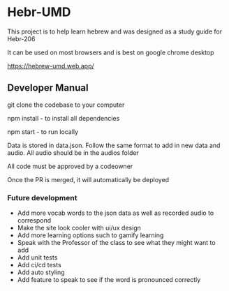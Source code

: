 # Hebr-UMD

This project is to help learn hebrew and was designed as a study guide for Hebr-206

It can be used on most browsers and is best on google chrome desktop

https://hebrew-umd.web.app/

## Developer Manual

git clone the codebase to your computer

npm install - to install all dependencies

npm start - to run locally 

Data is stored in data.json. Follow the same format to add in new data and audio. All audio should be in the audios folder

All code must be approved by a codeowner

Once the PR is merged, it will automatically be deployed

### Future development
 - Add more vocab words to the json data as well as recorded audio to correspond
 - Make the site look cooler with ui/ux design
 - Add more learning options such to gamify learning
 - Speak with the Professor of the class to see what they might want to add
 - Add unit tests
 - Add ci/cd tests
 - Add auto styling 
 - Add feature to speak to see if the word is pronounced correctly



